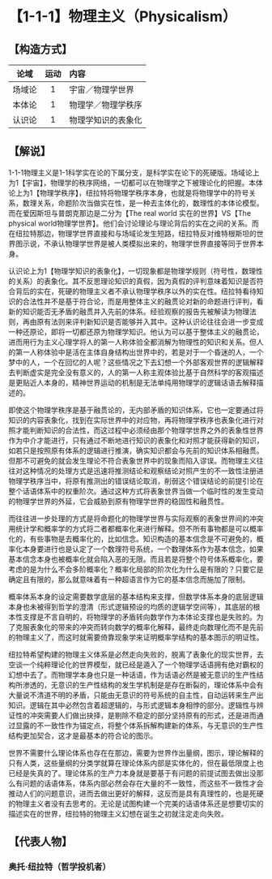 # 【1-1-1】物理主义（Physicalism）
## 【构造方式】
| 论域 | 运动           | 内容 |
|:----:|:----------------:|:-----|
| 场域论   |1 |  宇宙／物理学世界  |
| 本体论   | 1|  物理学／物理学秩序  |
| 认识论   | 1| 物理学知识的表象化 |

## 【解说】
1-1-1物理主义是1-1科学实在论的下属分支，是科学实在论下的死硬版。场域论上为1【宇宙】，物理学的秩序网络，一切都可以在物理学之下被理论化的把握。本体论上为1【物理学秩序】，纽拉特将物理学秩序本身，也就是将物理学中的符号关系，数理关系，命题阶次当做实在性，是一种去主体化的，数理性的本体论模型。而在爱因斯坦与普朗克那边是二分为【The real world 实在的世界】VS【The physical world物理学世界】。他们会讨论理论与理论背后的实在之间的关系。而在纽拉特那边，物理学世界直接和与场域论发生短路，纽拉特反对维特根斯坦的世界图示说，不承认物理学世界是被人类模拟出来的，物理学世界直接等同于世界本身。

认识论上为1【物理学知识的表象化】，一切现象都是物理学规则（符号性，数理性的关系）的表象化。其不反思理论知识的真假，因为真假的评判意味着知识是否符合背后的实在，死硬的物理主义者不承认物理学秩序以外的实在性。纽拉特看待知识的合法性并不是基于符合论，而是用整体主义的融贯论对新的命题进行评判，看新的知识能否无矛盾的融贯并入先前的体系。经验观察的报告先被解读为物理法则，再由原有法则来评判新知识是否能够并入其中。这种认识论往往会进一步变成一种还原论，即将一切都还原为物理学知识。他认为可以基于整体主义的融贯论，进而用行为主义心理学将人的第一人称体验全都消解为物理性的知识和关系。但人的第一人称体验中是活在主体自身结构出世界中的，若是对于一个昏迷的人，一个梦中的人，一个在回忆的人呢？这些情况之下去幻想一个外部客观世界的逻辑解释去判断虚实是完全没有意义的，人的第一人称主观体验比基于自然科学的客观描述是更贴近人本身的，精神世界运动的机制是无法单纯用物理学的逻辑话语去解释描述的。

即使这个物理学秩序是基于融贯论的，无内部矛盾的知识体系，它也一定要通过将知识的内容表象化，找到在实际世界中的对应物，再将物理学秩序也表象化进行对照才能判断知识的合法性，而这过程中必须经由那个物理学世界之外的表象性世界作为中介才能进行，只有通过不断地进行知识的表象化和对照才能获得新的知识，如若只是按照原有体系的逻辑进行推演，确实知识都会与先前的知识体系相融贯。但那不可避免的就会发生理论不符合表象世界中的现象而陷入谬误。而物理主义往往对这种情况的处理方式是迅速将推测结论和观察结论对照产生的不一致性注册进物理学秩序当中，将原有推测出的错误结论取消，削弱这个错误结论的前提引论在整个话语体系中的权重阶次。通过这种方式将表象世界当做一个临时性的发生变动的物理学世界的外延，它会威胁到原有物理学世界的稳固性和融贯性。

而往往进一步处理的方式是将命题化的物理学世界与实际观察的表象世界间的冲突用统计学和概率学的方式将二者都概率化来进行解释。但不所有事物都是可以概率化的，有些事物是去概率化的，比如信念。知识构造的基本信念是不可避免的，概率化本身要进行也是认定了一个数理符号系统，一个数理体系作为基本信念，如果基本信念本身也被概率化就会陷入恶的无限。而且若是将整个符号体系概率化，要考虑的是为什么不会多阶概率化？概率化局部的阶次化为什么是有限的？只要它是确定且有限的，那么就意味着有一种超语言作为它的基本信念而施加了限制。

概率体系本身的设定需要数学底层的基本结构来支撑，但数学体系本身的底层逻辑本身也未被得到哲学的澄清（形式逻辑预设的均质的逻辑学空间等），其底层的根本性支撑是不言自明的，将物理学的矛盾转向数学作为本体论支撑也是失败的。为了克服表象化的带来的冲突而转向数学的概率化解释，最终走向数理化而不是先前的物理主义了，而这时就需要倚靠现象学来证明概率学结构的基本图示的明证性。

纽拉特希望构建的物理主义体系是必然走向失败的，脱离了表象化的现实世界，去空谈一个纯粹理论化的世界模型，就已经是遁入了一个物理学话语拥有绝对霸权的幻想中去了。而物理学本身也只是一种话语，作为话语必然是被无意识的生产性结构所渗透的，无意识的生产性结构的发生学机制是是存在断裂的，理论体系中会有大量说不清道不明的矛盾，只能由无意识的符号系统的自主性，自动运转来生产出知识。逻辑在其中必然包含着超逻辑的，与形式逻辑本身相悖的部分。逻辑性与辨证性的冲突需要人们做出抉择，是剔除不稳定的部分坚持原有的形式，还是进而通过显露的不一致性作为锚定点，将整个体系拆解构建新的体系，与无意识的生产性结构更加契合，这才是最基本的符合论的图示。

世界不需要什么理论体系也存在在那边，需要为世界作出量纲，图示，理论解释的只有人类，这些量纲的分类学就算在理论体系内部是实体化的，但在最低限度上也已经是失真的了。理论体系的生产力本身就是要基于有问题的前提试图去做出没那么有问题的话语体系，体系内部必然会存在大量的不一致性，而这些不一致性才会推动人们的问题意识，进而去做出更好的解释，这反而是具有真理性的，也是死硬的物理主义者没有去思考的。无论是试图构建一个完美的话语体系还是想要切实的描述实在的世界，纽拉特的物理主义幻想在诞生之初就注定走向失败。

## 【代表人物】
### 奥托·纽拉特（哲学投机者）

